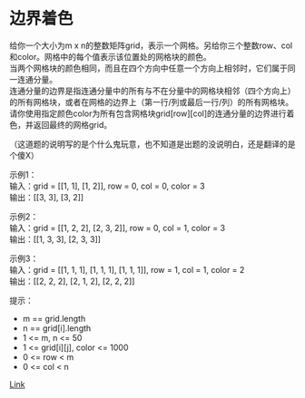 <h1>边界着色</h1>

给你一个大小为m x n的整数矩阵grid，表示一个网格。另给你三个整数row、col和color。网格中的每个值表示该位置处的网格块的颜色。</br>
当两个网格块的颜色相同，而且在四个方向中任意一个方向上相邻时，它们属于同一连通分量。</br>
连通分量的边界是指连通分量中的所有与不在分量中的网格块相邻（四个方向上）的所有网格块，或者在网格的边界上（第一行/列或最后一行/列）的所有网格块。</br>
请你使用指定颜色color为所有包含网格块grid[row][col]的连通分量的边界进行着色，并返回最终的网格grid。</br>

（这道题的说明写的是个什么鬼玩意，也不知道是出题的没说明白，还是翻译的是个傻X）</br>

示例1：</br>
输入：grid = [[1, 1], [1, 2]], row = 0, col = 0, color = 3</br>
输出：[[3, 3], [3, 2]]</br>

示例2：</br>
输入：grid = [[1, 2, 2], [2, 3, 2]], row = 0, col = 1, color = 3</br>
输出：[[1, 3, 3], [2, 3, 3]]</br>

示例3：</br>
输入：grid = [[1, 1, 1], [1, 1, 1], [1, 1, 1]], row = 1, col = 1, color = 2</br>
输出：[[2, 2, 2], [2, 1, 2], [2, 2, 2]]</br>

提示：
- m == grid.length
- n == grid[i].length
- 1 <= m, n <= 50
- 1 <= grid[i][j], color <= 1000
- 0 <= row < m
- 0 <= col < n

[Link](https://leetcode-cn.com/problems/coloring-a-border/)